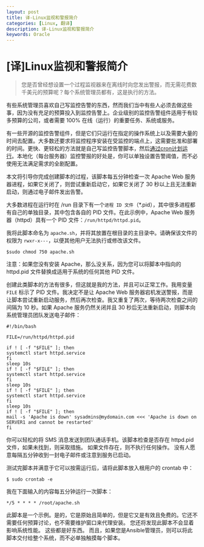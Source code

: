 ```yaml
---
layout: post
title: 译-Linux监视和警报简介
categories: [Linux, 翻译]
description: 译-Linux监视和警报简介
keywords: Oracle
---
```


# [译]Linux监视和警报简介

> 您是否曾经想设置一个过程监视器来在离线时向您发出警报，而无需花费数千美元的预算呢？每个系统管理员都有，这是执行的方法。

有些系统管理员喜欢自己写监控告警的东西，然而我们当中有些人必须去做这些事，因为没有充足的预算投入到监控告警上。企业级别的监控告警组件适用于有较多预算的公司，或者需要 100% 在线（运行）的重要任务、系统或服务。

有一些开源的监控告警组件，但是它们只运行在指定的操作系统上以及需要大量的时间去配置。大多数还要求将监控程序安装在受监控的端点上，这需要批准和部署的时间。更快、更轻松的方法就是自己写监控告警脚本，然后[通过cron计划运行](https://www.redhat.com/sysadmin/automate-linux-tasks-cron)。本地化（每台服务器）监控警报的好处是，你可以单独设置告警阈值，而不必使用无法满足需求的全剧配置。


本文将引导你完成创建脚本的过程，该脚本每五分钟检查一次 Apache Web 服务器进程，如果它关闭了，则尝试重新启动它，如果它关闭了 30 秒以上且无法重新启动，则通过电子邮件发出告警。

大多数进程在运行时在 /run 目录下有一个`进程 ID 文件`（*.pid），其中很多进程都有自己的单独目录，其中包含各自的 PID 文件。在此示例中，Apache Web 服务器（httpd）具有一个 PID 文件：`/run/httpd/httpd.pid`。

我将此脚本命名为 `apache.sh`，并将其放置在根目录的主目录中。请确保该文件的权限为 `rwxr-x---`，以便其他用户无法执行或修改该文件。

```shell
$sudo chmod 750 apache.sh
```

注意：如果您没有安装 Apache，那么没关系，因为您可以将脚本中指向的 httpd.pid 文件替换成适用于系统的任何其他 PID 文件。

创建此类脚本的方法有很多，但这就是我的方法，并且可以正常工作。我用变量 `FILE` 标示了 PID 文件。我决定不是让 Apache Web 服务器宕机发送警报，而是让脚本尝试重新启动服务，然后再次检查。我又重复了两次，等待两次检查之间的间隔为 10 秒。如果 Apache 服务仍然关闭并且 30 秒后无法重新启动，则脚本向系统管理员团队发送电子邮件：

```shell
#!/bin/bash

FILE=/run/httpd/httpd.pid

if ! [ -f "$FILE" ]; then
systemctl start httpd.service
fi
sleep 10s
if ! [ -f "$FILE" ]; then
systemctl start httpd.service
fi
sleep 10s
if ! [ -f "$FILE" ]; then
systemctl start httpd.service
fi
sleep 10s
if ! [ -f "$FILE" ]; then
mail -s 'Apache is down' sysadmins@mydomain.com <<< 'Apache is down on SERVER1 and cannot be restarted'
fi
```

你可以轻松的将 SMS 消息发送到团队通话手机。该脚本检查是否存在 httpd.pid 文件，如果未找到，则采取措施。 如果文件存在，则不执行任何操作。 没有人愿意每隔五分钟收到一封电子邮件或注意到服务已启动。

测试完脚本并满意于它可以按需运行后，请将此脚本放入根用户的 crontab 中：

```shell
$ sudo crontab -e
```

我在下面输入的内容每五分钟运行一次脚本：

```shell
*/5 * * * * /root/apache.sh
```

此脚本是一个示例。是的，它是原始且简单的，但是它又是有效且免费的。它还不需要任何预算讨论，也不需要维护窗口来代理安装。 您还将发现此脚本不会显着影响系统性能。 这些都是好东西。 而且，如果您是Ansible管理员，则可以将此脚本交付给整个系统，而不必单独触摸每个脚本。
